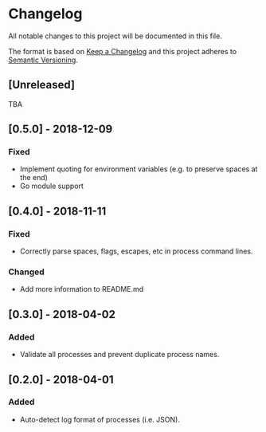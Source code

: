 # Changelog
All notable changes to this project will be documented in this file.

The format is based on [Keep a Changelog](http://keepachangelog.com/en/1.0.0/)
and this project adheres to [Semantic Versioning](http://semver.org/spec/v2.0.0.html).

## [Unreleased]
TBA

## [0.5.0] - 2018-12-09
### Fixed
- Implement quoting for environment variables (e.g. to preserve spaces at the end)
- Go module support

## [0.4.0] - 2018-11-11
### Fixed
- Correctly parse spaces, flags, escapes, etc in process command lines.

### Changed
- Add more information to README.md

## [0.3.0] - 2018-04-02
### Added
- Validate all processes and prevent duplicate process names.

## [0.2.0] - 2018-04-01
### Added
- Auto-detect log format of processes (i.e. JSON).
